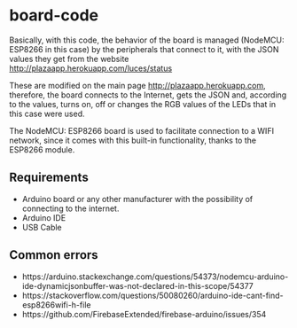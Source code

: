 # board-code

Basically, with this code, the behavior of the board is managed (NodeMCU: ESP8266 in this case) by the peripherals that connect to it, with the JSON values they get from the website http://plazaapp.herokuapp.com/luces/status

These are modified on the main page http://plazaapp.herokuapp.com, therefore, the board connects to the Internet, gets the JSON and, according to the values, turns on, off or changes the RGB values ​​of the LEDs that in this case were used.

The NodeMCU: ESP8266 board is used to facilitate connection to a WIFI network, since it comes with this built-in functionality, thanks to the ESP8266 module.

## Requirements
- Arduino board or any other manufacturer with the possibility of connecting to the internet.
- Arduino IDE
- USB Cable

## Common errors
<ul>
  <li>https://arduino.stackexchange.com/questions/54373/nodemcu-arduino-ide-dynamicjsonbuffer-was-not-declared-in-this-scope/54377</li>
  <li>https://stackoverflow.com/questions/50080260/arduino-ide-cant-find-esp8266wifi-h-file</li>
  <li>https://github.com/FirebaseExtended/firebase-arduino/issues/354</li>
</ul>
